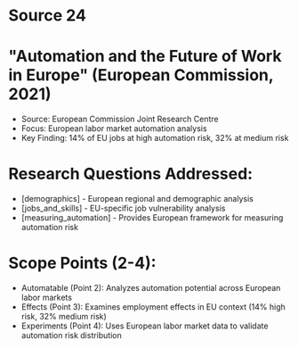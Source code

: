 # Source 24

# "Automation and the Future of Work in Europe" (European Commission, 2021)
- Source: European Commission Joint Research Centre
- Focus: European labor market automation analysis
- Key Finding: 14% of EU jobs at high automation risk, 32% at medium risk

# Research Questions Addressed:
- [demographics] - European regional and demographic analysis
- [jobs_and_skills] - EU-specific job vulnerability analysis
- [measuring_automation] - Provides European framework for measuring automation risk

# Scope Points (2-4):
- Automatable (Point 2): Analyzes automation potential across European labor markets
- Effects (Point 3): Examines employment effects in EU context (14% high risk, 32% medium risk)
- Experiments (Point 4): Uses European labor market data to validate automation risk distribution